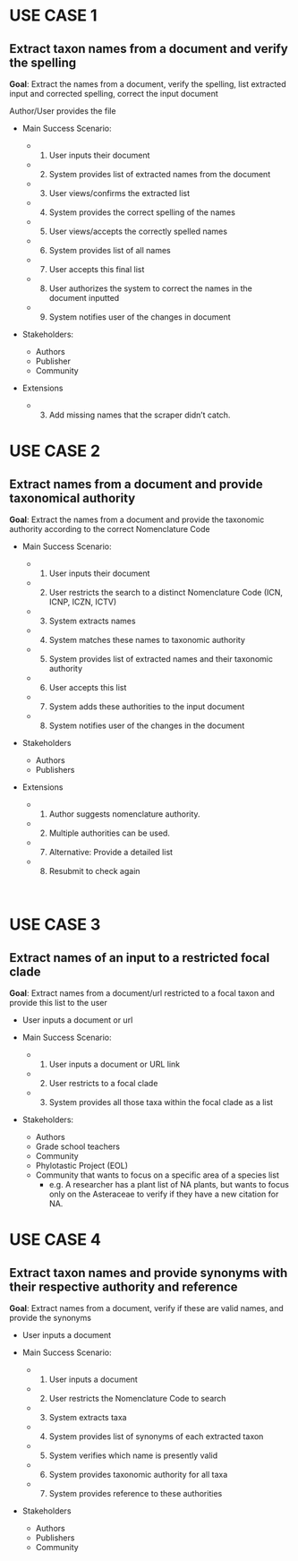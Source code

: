 # **USE CASE 1** 
## Extract taxon names from a document and verify the spelling

**Goal**: Extract the names from a document, verify the spelling, list extracted input and corrected spelling, correct the input document 

Author/User provides the file

* Main Success Scenario: 
     * 1. User inputs their document
     * 2. System provides list of extracted names from the document
     * 3. User views/confirms the extracted list
     * 4. System provides the correct spelling of the names
     * 5. User views/accepts the correctly spelled names
     * 6. System provides list of all names
     * 7. User accepts this final list
     * 8. User authorizes the system to correct the names in the document inputted
     * 9. System notifies user of the changes in document

* Stakeholders: 
     * Authors
     * Publisher
     * Community

* Extensions
     * 3. Add missing names that the scraper didn’t catch.
     

# **USE CASE 2**

## Extract names from a document and provide taxonomical authority

**Goal**: Extract the names from a document and provide the taxonomic authority according to the correct Nomenclature Code

* Main Success Scenario:
     * 1. User inputs their document
     * 2. User restricts the search to a distinct Nomenclature Code (ICN, ICNP, ICZN,   ICTV)
     * 3. System extracts names
     * 4. System matches these names to taxonomic authority
     * 5. System provides list of extracted names and their taxonomic authority
     * 6. User accepts this list
     * 7. System adds these authorities to the input document
     * 8. System notifies user of the changes in the document

* Stakeholders
     *	Authors
     *	Publishers

* Extensions
     * 1. Author suggests nomenclature authority.
     * 2. Multiple authorities can be used.
     * 7. Alternative: Provide a detailed list
     * 8. Resubmit to check again

 

# **USE CASE 3**

## Extract names of an input to a restricted focal clade

**Goal**: Extract names from a document/url restricted to a focal taxon and provide this list to the user

* User inputs a document or url

* Main Success Scenario:
     * 1. User inputs a document or URL link
     * 2. User restricts to a focal clade 
     * 3. System provides all those taxa within the focal clade as a list

* Stakeholders:
     * Authors
     * Grade school teachers
     * Community
     * Phylotastic Project (EOL)
     * Community that wants to focus on a specific area of a species list
          * e.g. A researcher has a plant list of NA plants, but wants to focus only on the Asteraceae to verify if they have a new citation for NA.


# **USE CASE 4**

## Extract taxon names and provide synonyms with their respective authority and reference

**Goal**: Extract names from a document, verify if these are valid names, and provide the synonyms 

* User inputs a document

* Main Success Scenario:
     * 1. User inputs a document
     * 2. User restricts the Nomenclature Code to search
     * 3. System extracts taxa
     * 4. System provides list of synonyms of each extracted taxon
     * 5. System verifies which name is presently valid
     * 6. System provides taxonomic authority for all taxa
     * 7. System provides reference to these authorities

* Stakeholders
     * Authors
     * Publishers
     * Community

